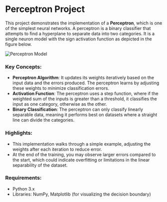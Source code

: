 # Perceptron Project
This project demonstrates the implementation of a **Perceptron**, which is one of the simplest neural networks. 
A perceptron is a binary classifier that attempts to find a hyperplane to separate data into two categories.
It is a single neuron model with the sign activation function as depicted in the figure below.

![Perceptron Model](https://raw.githubusercontent.com/RandyRDavila/Data_Science_and_Machine_Learning_Spring_2022/refs/heads/main/Lecture_3/ThePerceptronImage.png)

### Key Concepts:
- **Perceptron Algorithm**: It updates its weights iteratively based on the input data and the errors produced. The perceptron learns by adjusting these weights to minimize classification errors.
- **Activation Function**: The perceptron uses a step function, where if the weighted sum of the inputs is greater than a threshold, it classifies the input as one category, otherwise as the other.
- **Binary Classification**: The perceptron can only classify linearly separable data, meaning it performs best on datasets where a straight line can divide the categories.

### Highlights:
- This implementation walks through a simple example, adjusting the weights after each iteration to reduce error.
- At the end of the training, you may observe larger errors compared to the start, which could indicate overfitting or limitations in the linear separability of the dataset.

### Requirements:
- Python 3.x
- Libraries: NumPy, Matplotlib (for visualizing the decision boundary)
